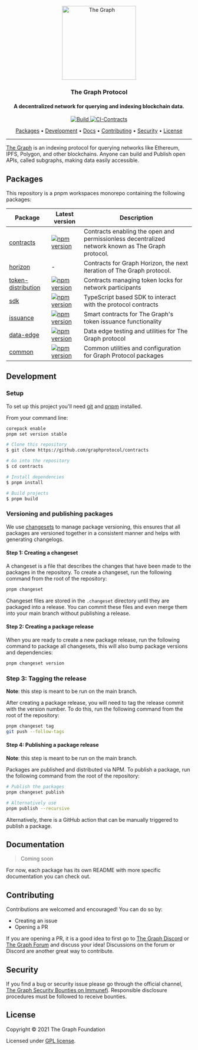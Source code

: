 <!-- markdownlint-disable MD041 -->

<p align="center">
  <a href="https://thegraph.com/"><img src="https://storage.thegraph.com/logos/grt.png" alt="The Graph" width="200"></a>
</p>

<h3 align="center">The Graph Protocol</h3>
<h4 align="center">A decentralized network for querying and indexing blockchain data.</h4>

<p align="center">
  <a href="https://github.com/graphprotocol/contracts/actions/workflows/build.yml">
    <img src="https://github.com/graphprotocol/contracts/actions/workflows/build.yml/badge.svg" alt="Build">
  </a>
  <a href="https://github.com/graphprotocol/contracts/actions/workflows/ci-contracts.yml">
    <img src="https://github.com/graphprotocol/contracts/actions/workflows/ci-contracts.yml/badge.svg" alt="CI-Contracts">
  </a>
</p>

<p align="center">
  <a href="#packages">Packages</a> •
  <a href="#development">Development</a> •
  <a href="#documentation">Docs</a> •
  <a href="#contributing">Contributing</a> •
  <a href="#security">Security</a> •
  <a href="#license">License</a>
</p>

---

[The Graph](https://thegraph.com/) is an indexing protocol for querying networks like Ethereum, IPFS, Polygon, and other blockchains. Anyone can build and Publish open APIs, called subgraphs, making data easily accessible.

## Packages

This repository is a pnpm workspaces monorepo containing the following packages:

| Package                                             | Latest version                                                                                                                                   | Description                                                                                       |
| --------------------------------------------------- | ------------------------------------------------------------------------------------------------------------------------------------------------ | ------------------------------------------------------------------------------------------------- |
| [contracts](./packages/contracts)                   | [![npm version](https://badge.fury.io/js/@graphprotocol%2Fcontracts.svg)](https://badge.fury.io/js/@graphprotocol%2Fcontracts)                   | Contracts enabling the open and permissionless decentralized network known as The Graph protocol. |
| [horizon](./packages/horizon)                       | -                                                                                                                                                | Contracts for Graph Horizon, the next iteration of The Graph protocol.                            |
| [token-distribution](./packages/token-distribution) | [![npm version](https://badge.fury.io/js/@graphprotocol%2Ftoken-distribution.svg)](https://badge.fury.io/js/@graphprotocol%2Ftoken-distribution) | Contracts managing token locks for network participants                                           |
| [sdk](./packages/sdk)                               | [![npm version](https://badge.fury.io/js/@graphprotocol%2Fsdk.svg)](https://badge.fury.io/js/@graphprotocol%2Fsdk)                               | TypeScript based SDK to interact with the protocol contracts                                      |
| [issuance](./packages/issuance)                     | [![npm version](https://badge.fury.io/js/@graphprotocol%2Fissuance.svg)](https://badge.fury.io/js/@graphprotocol%2Fissuance)                     | Smart contracts for The Graph's token issuance functionality                                      |
| [data-edge](./packages/data-edge)                   | [![npm version](https://badge.fury.io/js/@graphprotocol%2Fdata-edge.svg)](https://badge.fury.io/js/@graphprotocol%2Fdata-edge)                   | Data edge testing and utilities for The Graph protocol                                            |
| [common](./packages/common)                         | [![npm version](https://badge.fury.io/js/@graphprotocol%2Fcommon.svg)](https://badge.fury.io/js/@graphprotocol%2Fcommon)                         | Common utilities and configuration for Graph Protocol packages                                    |

## Development

### Setup

To set up this project you'll need [git](https://git-scm.com) and [pnpm](https://pnpm.io/) installed.

From your command line:

```bash
corepack enable
pnpm set version stable

# Clone this repository
$ git clone https://github.com/graphprotocol/contracts

# Go into the repository
$ cd contracts

# Install dependencies
$ pnpm install

# Build projects
$ pnpm build
```

### Versioning and publishing packages

We use [changesets](https://github.com/changesets/changesets) to manage package versioning, this ensures that all packages are versioned together in a consistent manner and helps with generating changelogs.

#### Step 1: Creating a changeset

A changeset is a file that describes the changes that have been made to the packages in the repository. To create a changeset, run the following command from the root of the repository:

```bash
pnpm changeset
```

Changeset files are stored in the `.changeset` directory until they are packaged into a release. You can commit these files and even merge them into your main branch without publishing a release.

#### Step 2: Creating a package release

When you are ready to create a new package release, run the following command to package all changesets, this will also bump package versions and dependencies:

```bash
pnpm changeset version
```

### Step 3: Tagging the release

**Note**: this step is meant to be run on the main branch.

After creating a package release, you will need to tag the release commit with the version number. To do this, run the following command from the root of the repository:

```bash
pnpm changeset tag
git push --follow-tags
```

#### Step 4: Publishing a package release

**Note**: this step is meant to be run on the main branch.

Packages are published and distributed via NPM. To publish a package, run the following command from the root of the repository:

```bash
# Publish the packages
pnpm changeset publish

# Alternatively use
pnpm publish --recursive
```

Alternatively, there is a GitHub action that can be manually triggered to publish a package.

## Documentation

> Coming soon

For now, each package has its own README with more specific documentation you can check out.

## Contributing

Contributions are welcomed and encouraged! You can do so by:

- Creating an issue
- Opening a PR

If you are opening a PR, it is a good idea to first go to [The Graph Discord](https://discord.com/invite/vtvv7FP) or [The Graph Forum](https://forum.thegraph.com/) and discuss your idea! Discussions on the forum or Discord are another great way to contribute.

## Security

If you find a bug or security issue please go through the official channel, [The Graph Security Bounties on Immunefi](https://immunefi.com/bounty/thegraph/). Responsible disclosure procedures must be followed to receive bounties.

## License

Copyright &copy; 2021 The Graph Foundation

Licensed under [GPL license](LICENSE).
